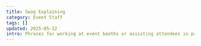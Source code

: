 ```yaml
---
title: Swag Explaining
category: Event Staff
tags: []
updated: 2025-05-12
intro: Phrases for working at event booths or assisting attendees in professional settings.
---
```

